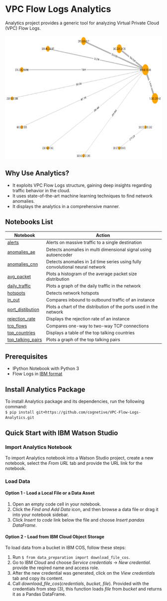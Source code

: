 # VPC Flow Logs Analytics
Analytics project provides a generic tool for analyzing Virtual Private Cloud (VPC) Flow Logs. 

<p align="center">
  <img width="700" height="400" src="images/top_talking.png"
</p> 

## Why Use Analytics?
* It exploits VPC Flow Logs structure, gaining deep insights regarding traffic behavior in the cloud.
* It uses state-of-the-art machine learning techniques to find network anomalies.
* It displays the analytics in a comprehensive manner.

## Notebooks List
| Notebook | Action |
| --- | --- |
| [alerts](analytics_notebooks/alerts.ipynb) | Alerts on massive traffic to a single destination | 
| [anomalies_ae](analytics_notebooks/anomalies_ae.ipynb) | Detects anomalies in multi dimensional signal using autoencoder |
| [anomalies_cnn](analytics_notebooks/anomalies_cnn.ipynb) | Detects anomalies in 1d time series using fully convolutional neural network |
| [avg_packet](analytics_notebooks/avg_packet.ipynb) | Plots a histogram of the average packet size distribution |
| [daily_traffic](analytics_notebooks/daily_traffic.ipynb) | Plots a graph of the daily traffic in the network |
| [hotspots](analytics_notebooks/hotspots.ipynb) | Detects network hotspots |
| [in_out](analytics_notebooks/in_out.ipynb) | Compares inbound to outbound traffic of an instance |
| [port_distibution](analytics_notebooks/port_distibution.ipynb) | Plots a chart of the distribution of the ports used in the network | 
| [rejection_rate](analytics_notebooks/rejection_rate.ipynb) | Displays the rejection rate of an instance |
| [tcp_flows](analytics_notebooks/tcp_flows.ipynb) | Compares one-way to two-way TCP connections |
| [top_countries](analytics_notebooks/top_countries.ipynb) | Displays a table of the top talking countries |
| [top_talking_pairs](analytics_notebooks/top_talking_pairs.ipynb) | Plots a graph of the top talking pairs |

## Prerequisites
* IPython Notebook with Python 3
* Flow Logs in [IBM format](data/format.md)

## Install Analytics Package
To install Analytics package and its dependencies, run the following command:  
`$ pip install git+https://github.com/cognetive/VPC-Flow-Logs-Analytics.git`

## Quick Start with IBM Watson Studio
### Import Analytics Notebook
To import Analytics notebook into a Watson Studio project, create a new notebook, select the *From URL* tab and provide the URL link for the notebook.
### Load Data
#### Option 1 - Load a Local File or a Data Asset
1. Open an empty code cell in your notebook.
2. Click the *Find and Add Data* icon, and then browse a data file or drag it into your notebook sidebar.
3. Click *Insert to code* link below the file and choose *Insert pandas DataFrame*.

#### Option 2 - Load from IBM Cloud Object Storage
To load data from a bucket in IBM COS, follow these steps:
1. Run `$ from data_preparation import download_file_cos`.
2. Go to IBM Cloud and choose *Service credentials* -> *New credential*. provide the reqired name and access role.
3. After the new credential was generated, click on the *View credentials* tab and copy its content.
4. Call *download_file_cos*(*credentials*, *bucket*, *file*). Provided with the credentials from step (3), this function loads *file* from *bucket* and returns it as a Pandas DataFrame.  

